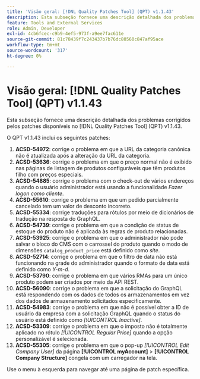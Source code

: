 ```yaml
---
title: 'Visão geral: [!DNL Quality Patches Tool] (QPT) v1.1.43'
description: Esta subseção fornece uma descrição detalhada dos problemas corrigidos pelos patches disponíveis no  [!DNL Quality Patches Tool] (QPT) v1.1.43.
feature: Tools and External Services
role: Admin, Developer
exl-id: 4cb6fcec-c9b9-4ef5-973f-a9ee7fac611e
source-git-commit: 81c78439f7c243437b7b76dc80560c847af95ace
workflow-type: tm+mt
source-wordcount: '317'
ht-degree: 0%

---
```


# Visão geral: [!DNL Quality Patches Tool] (QPT) v1.1.43

Esta subseção fornece uma descrição detalhada dos problemas corrigidos pelos patches disponíveis no [!DNL Quality Patches Tool] (QPT) v1.1.43.

O QPT v1.1.43 inclui os seguintes patches:

1. **ACSD-54972**: corrige o problema em que a URL da categoria canônica não é atualizada após a alteração da URL da categoria.
1. **ACSD-53636**: corrige o problema em que o preço normal não é exibido nas páginas de listagem de produtos configuráveis que têm produtos filho com preços especiais.
1. **ACSD-54885**: corrige o problema com o check-out de vários endereços quando o usuário administrador está usando a funcionalidade *Fazer logon como cliente*.
1. **ACSD-55610**: corrige o problema em que um pedido parcialmente cancelado tem um valor de desconto incorreto.
1. **ACSD-55334**: corrige traduções para rótulos por meio de dicionários de tradução na resposta do GraphQL.
1. **ACSD-54739**: corrige o problema em que a condição de status de estoque do produto não é aplicada às regras de produto relacionadas.
1. **ACSD-53925**: corrige o problema em que o administrador não pode salvar o bloco do CMS com o carrossel do produto quando o modo de dimensões `catalog_product_price` está definido como *site*.
1. **ACSD-52714**: corrige o problema em que o filtro de data não está funcionando na grade do administrador quando o formato de data está definido como *Y-m-d*.
1. **ACSD-53790**: corrige o problema em que vários RMAs para um único produto podem ser criados por meio da API REST.
1. **ACSD-56090**: corrige o problema em que a solicitação do GraphQL está respondendo com os dados de todos os armazenamentos em vez dos dados de armazenamento solicitados especificamente.
1. **ACSD-54983**: corrige o problema em que não é possível obter a ID de usuário da empresa com a solicitação GraphQL quando o status do usuário está definido como *[!UICONTROL Inactive]*.
1. **ACSD-53309**: corrige o problema em que o imposto não é totalmente aplicado no rótulo *[!UICONTROL Regular Price]* quando a opção personalizável é selecionada.
1. **ACSD-55305**: corrige o problema em que o pop-up *[!UICONTROL Edit Company User]* da página **[!UICONTROL myAccount]** > **[!UICONTROL Company Structure]** congela com um carregador na tela.

Use o menu à esquerda para navegar até uma página de patch específica.
